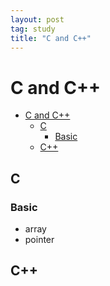 ```yaml
---
layout: post
tag: study
title: "C and C++"
---
```


# C and C++

- [C and C++](#c-and-c)
  - [C](#c)
    - [Basic](#basic)
  - [C++](#c-1)

## C
### Basic
- array
- pointer

## C++

